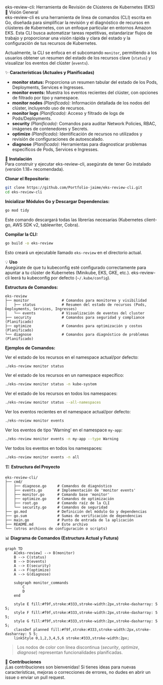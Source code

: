 eks-review-cli: Herramienta de Revisión de Clústeres de Kubernetes (EKS)
📖 Visión General  
eks-review-cli es una herramienta de línea de comandos (CLI) escrita en Go, diseñada para simplificar la revisión y el diagnóstico de recursos en clústeres de Kubernetes, con un enfoque particular en entornos Amazon EKS. Esta CLI busca automatizar tareas repetitivas, estandarizar flujos de trabajo y proporcionar una visión rápida y clara del estado y la configuración de tus recursos de Kubernetes.

Actualmente, la CLI se enfoca en el subcomando `monitor`, permitiendo a los usuarios obtener un resumen del estado de los recursos clave (`status`) y visualizar los eventos del clúster (`events`).

✨ **Características (Actuales y Planificadas)**
- **monitor status:** Proporciona un resumen tabular del estado de los Pods, Deployments, Services e Ingresses.
- **monitor events:** Muestra los eventos recientes del clúster, con opciones de filtrado por tipo y namespace.
- **monitor nodes** *(Planificado):* Información detallada de los nodos del clúster, incluyendo uso de recursos.
- **monitor logs** *(Planificado):* Acceso y filtrado de logs de Pods/Deployments.
- **security** *(Planificado):* Comandos para auditar Network Policies, RBAC, imágenes de contenedores y Secrets.
- **optimize** *(Planificado):* Identificación de recursos no utilizados y revisión de configuraciones de autoescalado.
- **diagnose** *(Planificado):* Herramientas para diagnosticar problemas específicos de Pods, Services e Ingresses.

🚀 **Instalación**  
Para construir y ejecutar eks-review-cli, asegúrate de tener Go instalado (versión 1.18+ recomendada).

**Clonar el Repositorio:**
```bash
git clone https://github.com/Portfolio-jaime/eks-review-cli.git
cd eks-review-cli
```

**Inicializar Módulos Go y Descargar Dependencias:**
```bash
go mod tidy
```
Este comando descargará todas las librerías necesarias (Kubernetes client-go, AWS SDK v2, tablewriter, Cobra).

**Compilar la CLI:**
```bash
go build -o eks-review
```
Esto creará un ejecutable llamado `eks-review` en el directorio actual.

💡 **Uso**  
Asegúrate de que tu kubeconfig esté configurado correctamente para apuntar a tu clúster de Kubernetes (Minikube, EKS, GKE, etc.). eks-review-cli leerá tu kubeconfig por defecto (`~/.kube/config`).

**Estructura de Comandos:**
```
eks-review
├── monitor               # Comandos para monitoreo y visibilidad
│   ├── status            # Resumen del estado de recursos (Pods, Deployments, Services, Ingresses)
│   └── events            # Visualización de eventos del cluster
├── security              # Comandos para seguridad y compliance (Planificado)
├── optimize              # Comandos para optimización y costos (Planificado)
└── diagnose              # Comandos para diagnóstico de problemas (Planificado)
```

**Ejemplos de Comandos:**

Ver el estado de los recursos en el namespace actual/por defecto:
```bash
./eks-review monitor status
```

Ver el estado de los recursos en un namespace específico:
```bash
./eks-review monitor status -n kube-system
```

Ver el estado de los recursos en todos los namespaces:
```bash
./eks-review monitor status --all-namespaces
```

Ver los eventos recientes en el namespace actual/por defecto:
```bash
./eks-review monitor events
```

Ver los eventos de tipo 'Warning' en el namespace `my-app`:
```bash
./eks-review monitor events -n my-app --type Warning
```

Ver todos los eventos en todos los namespaces:
```bash
./eks-review monitor events -n all
```

🏗️ **Estructura del Proyecto**
```
eks-review-cli/
├── cmd/
│   ├── diagnose.go     # Comandos de diagnóstico
│   ├── events.go       # Implementación de 'monitor events'
│   ├── monitor.go      # Comando base 'monitor'
│   ├── optimize.go     # Comandos de optimización
│   ├── root.go         # Comando raíz de la CLI
│   └── security.go     # Comandos de seguridad
├── go.mod              # Definición del módulo Go y dependencias
├── go.sum              # Sumas de verificación de dependencias
├── main.go             # Punto de entrada de la aplicación
├── README.md           # Este archivo
└── (otros archivos de configuración o scripts)
```

📊 **Diagrama de Comandos (Estructura Actual y Futura)**
```mermaid
graph TD
    A[eks-review] --> B(monitor)
    B --> C(status)
    B --> D(events)
    A --> E(security)
    A --> F(optimize)
    A --> G(diagnose)

    subgraph monitor_commands
        C
        D
    end

    style E fill:#f9f,stroke:#333,stroke-width:2px,stroke-dasharray: 5 5;
    style F fill:#f9f,stroke:#333,stroke-width:2px,stroke-dasharray: 5 5;
    style G fill:#f9f,stroke:#333,stroke-width:2px,stroke-dasharray: 5 5;
    classDef planned fill:#f9f,stroke:#333,stroke-width:2px,stroke-dasharray: 5 5;
    linkStyle 0,1,2,3,4,5,6 stroke:#333,stroke-width:2px;
```
> Los nodos de color con línea discontinua (*security*, *optimize*, *diagnose*) representan funcionalidades planificadas.

🤝 **Contribuciones**  
¡Las contribuciones son bienvenidas! Si tienes ideas para nuevas características, mejoras o correcciones de errores, no dudes en abrir un issue o enviar un pull request.